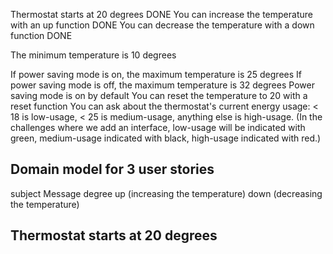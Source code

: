 Thermostat starts at 20 degrees DONE
You can increase the temperature with an up function DONE
You can decrease the temperature with a down function DONE

The minimum temperature is 10 degrees
 

If power saving mode is on, the maximum temperature is 25 degrees
If power saving mode is off, the maximum temperature is 32 degrees
Power saving mode is on by default
You can reset the temperature to 20 with a reset function
You can ask about the thermostat's current energy usage: < 18 is low-usage, < 25 is medium-usage, anything else is high-usage.
(In the challenges where we add an interface, low-usage will be indicated with green, medium-usage indicated with black, high-usage indicated with red.)

## Domain model for 3 user stories
subject    Message 
degree     up   (increasing the temperature)
           down (decreasing the temperature)

## Thermostat starts at 20 degrees 



